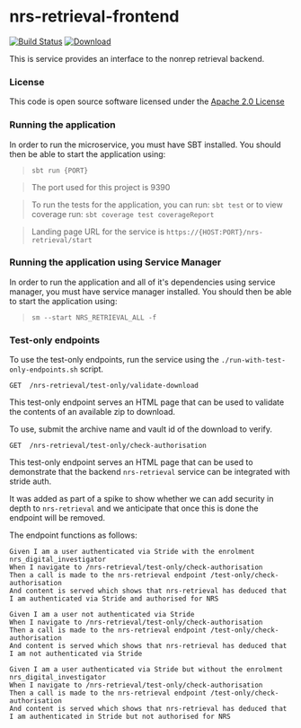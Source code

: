 # nrs-retrieval-frontend

[![Build Status](https://travis-ci.org/hmrc/nrs-retrieval-frontend.svg)](https://travis-ci.org/hmrc/nrs-retrieval-frontend) [ ![Download](https://api.bintray.com/packages/hmrc/releases/nrs-retrieval-frontend/images/download.svg) ](https://bintray.com/hmrc/releases/nrs-retrieval-frontend/_latestVersion)

This is service provides an interface to the nonrep retrieval backend.

### License

This code is open source software licensed under the [Apache 2.0 License]("http://www.apache.org/licenses/LICENSE-2.0.html")


### Running the application

In order to run the microservice, you must have SBT installed. You should then be able to start the application using:

> ```sbt run {PORT}```

> The port used for this project is 9390

> To run the tests for the application, you can run: ```sbt test```
> or to view coverage run: ```sbt coverage test coverageReport```

> Landing page URL for the service is ```https://{HOST:PORT}/nrs-retrieval/start```

### Running the application using Service Manager

In order to run the application and all of it's dependencies using service manager, you must have service manager installed.
You should then be able to start the application using:

> ```sm --start NRS_RETRIEVAL_ALL -f```

### Test-only endpoints

To use the test-only endpoints, run the service using the `./run-with-test-only-endpoints.sh` script.


`GET  /nrs-retrieval/test-only/validate-download`

This test-only endpoint serves an HTML page that can be used to validate the contents of an available zip to download.

To use, submit the archive name and vault id of the download to verify.


`GET  /nrs-retrieval/test-only/check-authorisation`

This test-only endpoint serves an HTML page that can be used to demonstrate that the backend `nrs-retrieval` service can be integrated with stride auth.

It was added as part of a spike to show whether we can add security in depth to `nrs-retrieval` and we anticipate that once this is done the endpoint will be removed.

The endpoint functions as follows:

    Given I am a user authenticated via Stride with the enrolment nrs_digital_investigator
    When I navigate to /nrs-retrieval/test-only/check-authorisation
    Then a call is made to the nrs-retrieval endpoint /test-only/check-authorisation
    And content is served which shows that nrs-retrieval has deduced that I am authenticated via Stride and authorised for NRS

    Given I am a user not authenticated via Stride
    When I navigate to /nrs-retrieval/test-only/check-authorisation
    Then a call is made to the nrs-retrieval endpoint /test-only/check-authorisation
    And content is served which shows that nrs-retrieval has deduced that I am not authenticated via Stride

    Given I am a user authenticated via Stride but without the enrolment nrs_digital_investigator
    When I navigate to /nrs-retrieval/test-only/check-authorisation
    Then a call is made to the nrs-retrieval endpoint /test-only/check-authorisation
    And content is served which shows that nrs-retrieval has deduced that I am authenticated in Stride but not authorised for NRS


